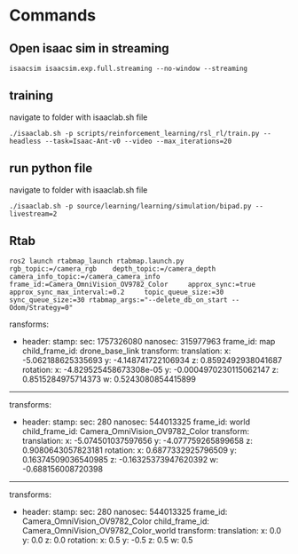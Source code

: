 # Commands

## Open isaac sim in streaming

```
isaacsim isaacsim.exp.full.streaming --no-window --streaming
```

## training

navigate to folder with isaaclab.sh file

```
./isaaclab.sh -p scripts/reinforcement_learning/rsl_rl/train.py --headless --task=Isaac-Ant-v0 --video --max_iterations=20
```

## run python file

navigate to folder with isaaclab.sh file

```
./isaaclab.sh -p source/learning/learning/simulation/bipad.py --livestream=2
```

## Rtab

```
ros2 launch rtabmap_launch rtabmap.launch.py     rgb_topic:=/camera_rgb    depth_topic:=/camera_depth     camera_info_topic:=/camera_camera_info     frame_id:=Camera_OmniVision_OV9782_Color     approx_sync:=true     approx_sync_max_interval:=0.2     topic_queue_size:=30     sync_queue_size:=30 rtabmap_args:="--delete_db_on_start --Odom/Strategy=0"
```

ransforms:
- header:
    stamp:
      sec: 1757326080
      nanosec: 315977963
    frame_id: map
  child_frame_id: drone_base_link
  transform:
    translation:
      x: -5.062188625335693
      y: -4.148741722106934
      z: 0.8592492938041687
    rotation:
      x: -4.829525458673308e-05
      y: -0.0004970230115062147
      z: 0.8515284975714373
      w: 0.5243080854415899
---
transforms:
- header:
    stamp:
      sec: 280
      nanosec: 544013325
    frame_id: world
  child_frame_id: Camera_OmniVision_OV9782_Color
  transform:
    translation:
      x: -5.074501037597656
      y: -4.077759265899658
      z: 0.9080643057823181
    rotation:
      x: 0.6877332925796509
      y: 0.16374509036540985
      z: -0.16325373947620392
      w: -0.688156008720398
---
transforms:
- header:
    stamp:
      sec: 280
      nanosec: 544013325
    frame_id: Camera_OmniVision_OV9782_Color
  child_frame_id: Camera_OmniVision_OV9782_Color_world
  transform:
    translation:
      x: 0.0
      y: 0.0
      z: 0.0
    rotation:
      x: 0.5
      y: -0.5
      z: 0.5
      w: 0.5

